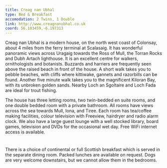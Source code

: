 ```yaml
---
title: Creag nan Ubhal
type: Bed & Breakfast
accomodation: 2 Twins, 1 Double
link: http://www.creagnanubhal.co.uk
coord: 56.103459,-6.197313
---
```


Creag nan Ubhal is a modern house, on the north west coast of Colonsay, about 4 miles from the ferry terminal at Scalasaig. It has wonderful panoramic views across Uragaig towards the Ross of Mull, the Torran Rocks and Dubh Artach lighthouse. It is an excellent centre for walkers, ornithologists and botanists. Buzzards and harriers are frequently seen above the raised beach in front of the house. A short walk takes you to pebble beaches, with cliffs where kittiwake, gannets and razorbills can be found. Another five minute walk takes you to the magnificent Kiloran Bay, with its unbroken golden sands. Nearby Loch an Sgoltaire and Loch Fada are ideal for trout fishing.

The house has three letting rooms, two twin-bedded en suite rooms, and one double bedded room with a private bathroom. All rooms have views across the sea towards Mull, Iona, and Tiree. Each room has tea/coffee making facilities, colour television with Freeview, hairdryer and radio alarm clock. We also have a large guest lounge with a well stocked library, board games, television and DVDs for the occasional wet day. Free WiFi internet access is available.
#
There is a choice of continental or full Scottish breakfast which is served in the separate dining room. Packed lunches are available on request. Dogs are very welcome downstairs, but we cannot allow them in the bedrooms. 